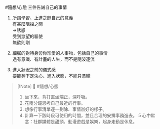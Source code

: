 #隨想/心態 三件告誡自己的事情
1. 所謂學習、上進之餘自己的意義  
    有甚麼阻擋之間  
    →誘惑  
    受到慾望的驅使  
    無欲則剛 

2. 細膩的對待身旁你珍愛的人事物，包括自己的事情  
    過有意識、有計畫的人生，而不是隨波逐流  
    

3. 進入狀況之前的儀式感  
    要能夠下定決心、進入狀態，不能只憑矇  
> [!Note] 🙇 #隨想/心態 
>1. 坐下來，背打直坐端正，深呼吸。  
>2. 花兩分鐘思考自己最近的行事。  
>3. 想像行事清單逐一劃除、事情辦好的樣子。  
>4. 計算一下該時段可使用的時間，並且合理的安排事務進去。 5 心中默念：社群媒體是甜頭，動漫遊戲是娛樂，起身走動是休息。